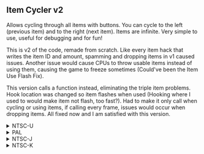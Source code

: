 ## Item Cycler v2

Allows cycling through all items with buttons. You can cycle to the left (previous item) and to the right (next item). Items are infinite. Very simple to use, useful for debugging and for fun!

This is v2 of the code, remade from scratch. Like every item hack that writes the item ID and amount, spamming and dropping items in v1 caused issues. Another issue would cause CPUs to throw usable items instead of using them, causing the game to freeze sometimes (Could've been the Item Use Flash Fix).

This version calls a function instead, eliminating the triple item problems. Hook location was changed so item flashes when used (Hooking where I used to would make item not flash, too fast?). Had to make it only call when cycling or using items, if calling every frame, issues would occur when dropping items. All fixed now and I am satisfied with this version.

<details>
<summary>NTSC-U</summary>

If you don't want to make the item infinite, replace 41820050 with 60000000 - You will cycle through items but it will disappear once used, allowing you to obtain items from boxes normally. Pressing the cycle button again will give you the hacked item back

XXXX: Controller Address
YYYY: Both cycle to previous and next item buttons masked together. E.g: (Wiimote): D-Pad Left (0001) cycles item to the left < and D-Pad Right (0002) cycles item to the right >, therefore YYYY will be 0003 (0001 + 0002 = 0003). Be aware, there are TWO YYYY values, make sure you input both of them!
ZZZZ: Button to cycle item to previous item (cycle to the left <)

Button values: https://mariokartwii.com/archive/index.php?thread-44.html

```powerpc
C278E9B4 00000015
819D0000 818C0004
818C0014 718C0002
4182008C 809D008C
2C040014 889D00B3
41820050 3D808034
A16CXXXX 716CYYYY
41820058 899D00B2
2C0C0000 4082004C
716CZZZZ 41820018
2C040000 3884FFFF
4082001C 38800012
48000014 2C040011
38840001 40810008
38800000 989D00B3
387D0088 38A00000
3D80807A 618CDEE0
7D8903A6 4E800421
716BYYYY 39800001
40820008 39800000
999D00B2 807D0000
60000000 00000000
```
</details>

<details>
<summary>PAL</summary>

If you don't want to make the item infinite, replace 41820050 with 60000000 - You will cycle through items but it will disappear once used. Pressing the cycle button again will give you the item again.

XXXX: Controller Address
YYYY: Both cycle to previous and next item buttons masked together. E.g: (Wiimote): D-Pad Left (0001) cycles item to the left < and D-Pad Right (0002) cycles item to the right >, therefore YYYY will be 0003 (0001 + 0002 = 0003). Be aware, there are TWO YYYY values, make sure you input both of them!
ZZZZ: Button to cycle item to previous item (cycle to the left <)

Button values: https://mariokartwii.com/archive/index.php?thread-44.html

```powerpc
C27979C0 00000015
819D0000 818C0004
818C0014 718C0002
4182008C 809D008C
2C040014 889D00B3
41820050 3D808034
A16CXXXX 716CYYYY
41820058 899D00B2
2C0C0000 4082004C
716CZZZZ 41820018
2C040000 3884FFFF
4082001C 38800012
48000014 2C040011
38840001 40810008
38800000 989D00B3
387D0088 38A00000
3D80807B 618CC940
7D8903A6 4E800421
716BYYYY 39800001
40820008 39800000
999D00B2 807D0000
60000000 00000000
```
</details>

<details>
<summary>NTSC-J</summary>

If you don't want to make the item infinite, replace 41820050 with 60000000 - You will cycle through items but it will disappear once used. Pressing the cycle button again will give you the item again.

XXXX: Controller Address
YYYY: Both cycle to previous and next item buttons masked together. E.g: (Wiimote): D-Pad Left (0001) cycles item to the left < and D-Pad Right (0002) cycles item to the right >, therefore YYYY will be 0003 (0001 + 0002 = 0003). Be aware, there are TWO YYYY values, make sure you input both of them!
ZZZZ: Button to cycle item to previous item (cycle to the left <)

Button values: https://mariokartwii.com/archive/index.php?thread-44.html

```powerpc
C279702C 00000015
819D0000 818C0004
818C0014 718C0002
4182008C 809D008C
2C040014 889D00B3
41820050 3D808034
A16CXXXX 716CYYYY
41820058 899D00B2
2C0C0000 4082004C
716CZZZZ 41820018
2C040000 3884FFFF
4082001C 38800012
48000014 2C040011
38840001 40810008
38800000 989D00B3
387D0088 38A00000
3D80807B 618CBFAC
7D8903A6 4E800421
716BYYYY 39800001
40820008 39800000
999D00B2 807D0000
60000000 00000000
```
</details>

<details>
<summary>NTSC-K</summary>

If you don't want to make the item infinite, replace 41820050 with 60000000 - You will cycle through items but it will disappear once used. Pressing the cycle button again will give you the item again.

XXXX: Controller Address
YYYY: Both cycle to previous and next item buttons masked together. E.g: (Wiimote): D-Pad Left (0001) cycles item to the left < and D-Pad Right (0002) cycles item to the right >, therefore YYYY will be 0003 (0001 + 0002 = 0003). Be aware, there are TWO YYYY values, make sure you input both of them!
ZZZZ: Button to cycle item to previous item (cycle to the left <)

Button values: https://mariokartwii.com/archive/index.php?thread-44.html

```powerpc
C2785D80 00000015
819D0000 818C0004
818C0014 718C0002
4182008C 809D008C
2C040014 889D00B3
41820050 3D808035
A16CXXXX 716CYYYY
41820058 899D00B2
2C0C0000 4082004C
716CZZZZ 41820018
2C040000 3884FFFF
4082001C 38800012
48000014 2C040011
38840001 40810008
38800000 989D00B3
387D0088 38A00000
3D80807A 618CAD00
7D8903A6 4E800421
716BYYYY 39800001
40820008 39800000
999D00B2 807D0000
60000000 00000000
```
</details>